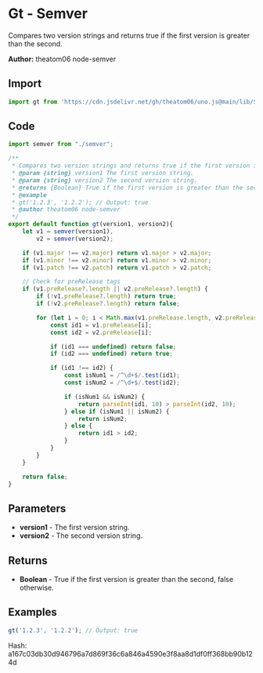 # Gt - Semver
Compares two version strings and returns true if the first version is greater than the second.

**Author:** theatom06 node-semver

## Import 

```js
import gt from 'https://cdn.jsdelivr.net/gh/theatom06/uno.js@main/lib/Semver/gt';
```

## Code
```js
import semver from "./semver";

/**
 * Compares two version strings and returns true if the first version is greater than the second.
 * @param {string} version1 The first version string. 
 * @param {string} version2 The second version string.
 * @returns {Boolean} True if the first version is greater than the second, false otherwise.
 * @example
 * gt('1.2.3', '1.2.2'); // Output: true
 * @author theatom06 node-semver
 */
export default function gt(version1, version2){
    let v1 = semver(version1),
        v2 = semver(version2);

    if (v1.major !== v2.major) return v1.major > v2.major;
    if (v1.minor !== v2.minor) return v1.minor > v2.minor;
    if (v1.patch !== v2.patch) return v1.patch > v2.patch;

    // Check for preRelease tags
    if (v1.preRelease?.length || v2.preRelease?.length) {
        if (!v1.preRelease?.length) return true;
        if (!v2.preRelease?.length) return false;

        for (let i = 0; i < Math.max(v1.preRelease.length, v2.preRelease.length); i++) {
            const id1 = v1.preRelease[i];
            const id2 = v2.preRelease[i];

            if (id1 === undefined) return false;
            if (id2 === undefined) return true;

            if (id1 !== id2) {
                const isNum1 = /^\d+$/.test(id1);
                const isNum2 = /^\d+$/.test(id2);

                if (isNum1 && isNum2) {
                    return parseInt(id1, 10) > parseInt(id2, 10);
                } else if (isNum1 || isNum2) {
                    return isNum2;
                } else {
                    return id1 > id2;
                }
            }
        }
    }

    return false;
}
```

## Parameters
* **version1** - The first version string.
* **version2** - The second version string.


## Returns
* **Boolean** - True if the first version is greater than the second, false otherwise.


## Examples
```js
gt('1.2.3', '1.2.2'); // Output: true

```

Hash: a167c03db30d946796a7d869f36c6a846a4590e3f8aa8d1df0ff368bb90b124d